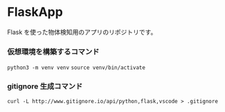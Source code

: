 # FlaskApp

Flask を使った物体検知用のアプリのリポジトリです。

### 仮想環境を構築するコマンド

`python3 -m venv venv`
`source venv/bin/activate`

### gitignore 生成コマンド

`curl -L http://www.gitignore.io/api/python,flask,vscode > .gitignore`
